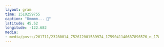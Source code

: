 ```yaml
---
layout: gram
time: 1510259755
caption: "Ummmm... 🤔"
latitude: 45.52
longitude: -122.682
media:
- media/posts/201711/23280014_752612001589974_1759041140687896576_n_17848057096209244.jpg
---
```

